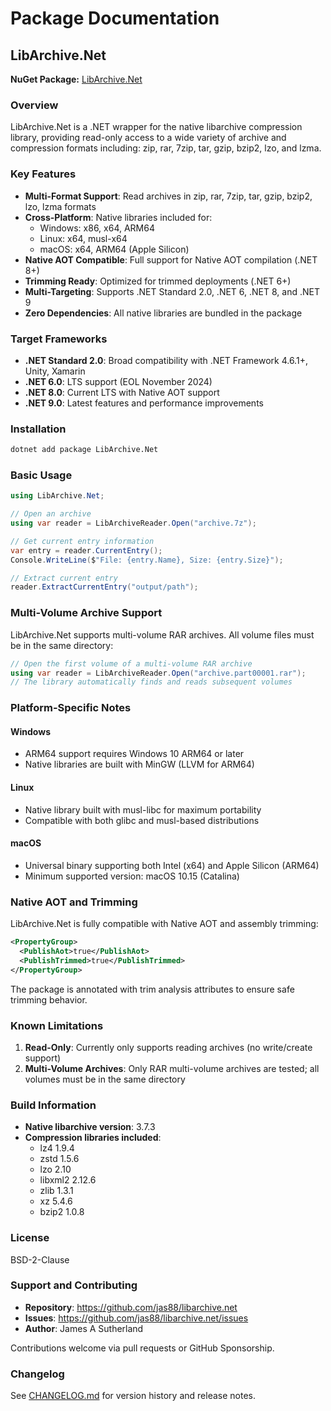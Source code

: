 # Package Documentation

## LibArchive.Net

**NuGet Package:** [LibArchive.Net](https://www.nuget.org/packages/LibArchive.Net/)

### Overview

LibArchive.Net is a .NET wrapper for the native libarchive compression library, providing read-only access to a wide variety of archive and compression formats including: zip, rar, 7zip, tar, gzip, bzip2, lzo, and lzma.

### Key Features

- **Multi-Format Support**: Read archives in zip, rar, 7zip, tar, gzip, bzip2, lzo, lzma formats
- **Cross-Platform**: Native libraries included for:
  - Windows: x86, x64, ARM64
  - Linux: x64, musl-x64
  - macOS: x64, ARM64 (Apple Silicon)
- **Native AOT Compatible**: Full support for Native AOT compilation (.NET 8+)
- **Trimming Ready**: Optimized for trimmed deployments (.NET 6+)
- **Multi-Targeting**: Supports .NET Standard 2.0, .NET 6, .NET 8, and .NET 9
- **Zero Dependencies**: All native libraries are bundled in the package

### Target Frameworks

- **.NET Standard 2.0**: Broad compatibility with .NET Framework 4.6.1+, Unity, Xamarin
- **.NET 6.0**: LTS support (EOL November 2024)
- **.NET 8.0**: Current LTS with Native AOT support
- **.NET 9.0**: Latest features and performance improvements

### Installation

```bash
dotnet add package LibArchive.Net
```

### Basic Usage

```csharp
using LibArchive.Net;

// Open an archive
using var reader = LibArchiveReader.Open("archive.7z");

// Get current entry information
var entry = reader.CurrentEntry();
Console.WriteLine($"File: {entry.Name}, Size: {entry.Size}");

// Extract current entry
reader.ExtractCurrentEntry("output/path");
```

### Multi-Volume Archive Support

LibArchive.Net supports multi-volume RAR archives. All volume files must be in the same directory:

```csharp
// Open the first volume of a multi-volume RAR archive
using var reader = LibArchiveReader.Open("archive.part00001.rar");
// The library automatically finds and reads subsequent volumes
```

### Platform-Specific Notes

#### Windows
- ARM64 support requires Windows 10 ARM64 or later
- Native libraries are built with MinGW (LLVM for ARM64)

#### Linux
- Native library built with musl-libc for maximum portability
- Compatible with both glibc and musl-based distributions

#### macOS
- Universal binary supporting both Intel (x64) and Apple Silicon (ARM64)
- Minimum supported version: macOS 10.15 (Catalina)

### Native AOT and Trimming

LibArchive.Net is fully compatible with Native AOT and assembly trimming:

```xml
<PropertyGroup>
  <PublishAot>true</PublishAot>
  <PublishTrimmed>true</PublishTrimmed>
</PropertyGroup>
```

The package is annotated with trim analysis attributes to ensure safe trimming behavior.

### Known Limitations

1. **Read-Only**: Currently only supports reading archives (no write/create support)
2. **Multi-Volume Archives**: Only RAR multi-volume archives are tested; all volumes must be in the same directory

### Build Information

- **Native libarchive version**: 3.7.3
- **Compression libraries included**:
  - lz4 1.9.4
  - zstd 1.5.6
  - lzo 2.10
  - libxml2 2.12.6
  - zlib 1.3.1
  - xz 5.4.6
  - bzip2 1.0.8

### License

BSD-2-Clause

### Support and Contributing

- **Repository**: https://github.com/jas88/libarchive.net
- **Issues**: https://github.com/jas88/libarchive.net/issues
- **Author**: James A Sutherland

Contributions welcome via pull requests or GitHub Sponsorship.

### Changelog

See [CHANGELOG.md](CHANGELOG.md) for version history and release notes.
